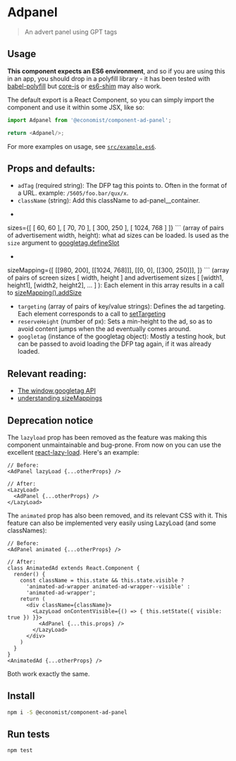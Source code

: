 
# Adpanel
> An advert panel using GPT tags

## Usage

**This component expects an ES6 environment**, and so if you are using this in an app,
you should drop in a polyfill library - it has been tested with [babel-polyfill] but
[core-js] or [es6-shim] may also work.

[babel-polyfill]: https://babeljs.io/docs/usage/polyfill/
[core-js]: https://www.npmjs.com/package/core-js
[es6-shim]: https://www.npmjs.com/package/es6-shim

The default export is a React Component, so you can simply import the component and use
it within some JSX, like so:

```js
import Adpanel from '@economist/component-ad-panel';

return <Adpanel/>;
```

For more examples on usage, see [`src/example.es6`](./src/example.es6).

## Props and defaults:

 * `adTag` (required string): The DFP tag this points to. Often in the format of a URL. example: `/5605/foo.bar/qux/x`.
 * `className` (string): Add this className to ad-panel__container.
 * ```
  sizes={[
      [ 60, 60 ],
      [ 70, 70 ],
      [ 300, 250 ],
      [ 1024, 768 ]
    ]}
  ``` (array of pairs of advertisement width, height): what ad sizes can be loaded. Is used as the `size` argument to [googletag.defineSlot](https://developers.google.com/doubleclick-gpt/reference#googletag.defineSlot)
 * ```
 sizeMapping={[
        [[980, 200], [[1024, 768]]],
        [[0, 0], [[300, 250]]],
      ]}
      ``` (array of pairs of screen sizes [ width, height ] and advertisement sizes [ [width1, height1], [width2, height2], ... ] ): Each element in this array results in a call to [sizeMapping().addSize](https://developers.google.com/doubleclick-gpt/reference#googletag.SizeMappingBuilder_addSize)
 * `targeting` (array of pairs of key/value strings): Defines the ad targeting. Each element corresponds to a call to [setTargeting](https://developers.google.com/doubleclick-gpt/reference#googletag.PassbackSlot_setTargeting)
 * `reserveHeight` (number of px): Sets a min-height to the ad, so as to avoid content jumps when the ad eventually comes around.
 * `googletag` (instance of the googletag object): Mostly a testing hook, but can be passed to avoid loading the DFP tag again, if it was already loaded.

## Relevant reading:

 * [The window.googletag API](https://developers.google.com/doubleclick-gpt/reference)
 * [understanding sizeMappings](https://support.google.com/dfp_premium/answer/3423562)


## Deprecation notice

The `lazyload` prop has been removed as the feature was making this component unmaintainable and bug-prone. From now on you can use the excellent [react-lazy-load](https://github.com/loktar00/react-lazy-load/). Here's an example:

```
// Before:
<AdPanel lazyLoad {...otherProps} />

// After:
<LazyLoad>
  <AdPanel {...otherProps} />
</LazyLoad>
```

The `animated` prop has also been removed, and its relevant CSS with it. This feature can also be implemented very easily using LazyLoad (and some classNames):

```
// Before:
<AdPanel animated {...otherProps} />

// After:
class AnimatedAd extends React.Component {
  render() {
    const className = this.state && this.state.visible ?
      'animated-ad-wrapper animated-ad-wrapper--visible' :
      'animated-ad-wrapper';
    return (
      <div className={className}>
        <LazyLoad onContentVisible={() => { this.setState({ visible: true }) }}>
          <AdPanel {...this.props} />
        </LazyLoad>
      </div>
    )
  }
}
<AnimatedAd {...otherProps} />
```

Both work exactly the same.

## Install

```bash
npm i -S @economist/component-ad-panel
```

## Run tests

```bash
npm test
```
